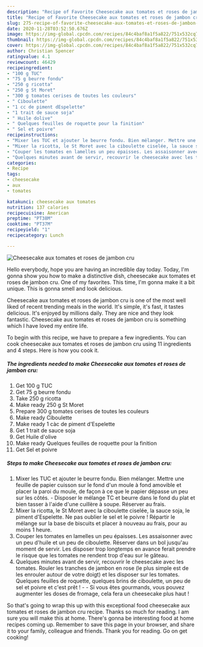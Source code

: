 ```yaml
---
description: "Recipe of Favorite Cheesecake aux tomates et roses de jambon cru"
title: "Recipe of Favorite Cheesecake aux tomates et roses de jambon cru"
slug: 275-recipe-of-favorite-cheesecake-aux-tomates-et-roses-de-jambon-cru
date: 2020-11-28T03:52:50.676Z
image: https://img-global.cpcdn.com/recipes/84c4baf8a1f5a822/751x532cq70/cheesecake-aux-tomates-et-roses-de-jambon-cru-photo-principale-de-la-recette.jpg
thumbnail: https://img-global.cpcdn.com/recipes/84c4baf8a1f5a822/751x532cq70/cheesecake-aux-tomates-et-roses-de-jambon-cru-photo-principale-de-la-recette.jpg
cover: https://img-global.cpcdn.com/recipes/84c4baf8a1f5a822/751x532cq70/cheesecake-aux-tomates-et-roses-de-jambon-cru-photo-principale-de-la-recette.jpg
author: Christian Spencer
ratingvalue: 4.1
reviewcount: 46429
recipeingredient:
- "100 g TUC"
- "75 g beurre fondu"
- "250 g ricotta"
- "250 g St Moret"
- "300 g tomates cerises de toutes les couleurs"
- " Ciboulette"
- "1 cc de piment dEspelette"
- "1 trait de sauce soja"
- " Huile dolive"
- " Quelques feuilles de roquette pour la finition"
- " Sel et poivre"
recipeinstructions:
- "Mixer les TUC et ajouter le beurre fondu. Bien mélanger. Mettre une feuille de papier cuisson sur le fond d&#39;un moule à fond amovible et placer la paroi du moule, de façon à ce que le papier dépasse un peu sur les côtés. Disposer le mélange TC et beurre dans le fond du plat et bien tasser à l&#39;aide d&#39;une cuillère à soupe. Réserver au frais."
- "Mixer la ricotta, le St Moret avec la ciboulette ciselée, la sauce soja, le piment d&#39;Espelette. Ne pas oublier le sel et le poivre ! Répartir le mélange sur la base de biscuits et placer à nouveau au frais, pour au moins 1 heure."
- "Couper les tomates en lamelles un peu épaisses. Les assaisonner avec un peu d&#39;huile et un peu de ciboulette. Réserver dans un bol jusqu&#39;au moment de servir. Les disposer trop longtemps en avance ferait prendre le risque que les tomates ne rendent trop d&#39;eau sur le gâteau."
- "Quelques minutes avant de servir, recouvrir le cheesecake avec les tomates. Rouler les tranches de jambon en rose (le plus simple est de les enrouler autour de votre doigt) et les disposer sur les tomates. Quelques feuilles de roquette, quelques brins de ciboulette, un peu de sel et poivre et c&#39;est prêt !  Si vous êtes gourmands, vous pouvez augmenter les doses de fromage, cela fera un cheesecake plus haut !"
categories:
- Recipe
tags:
- cheesecake
- aux
- tomates

katakunci: cheesecake aux tomates 
nutrition: 137 calories
recipecuisine: American
preptime: "PT38M"
cooktime: "PT37M"
recipeyield: "1"
recipecategory: Lunch

---
```



![Cheesecake aux tomates et roses de jambon cru](https://img-global.cpcdn.com/recipes/84c4baf8a1f5a822/751x532cq70/cheesecake-aux-tomates-et-roses-de-jambon-cru-photo-principale-de-la-recette.jpg)

Hello everybody, hope you are having an incredible day today. Today, I'm gonna show you how to make a distinctive dish, cheesecake aux tomates et roses de jambon cru. One of my favorites. This time, I'm gonna make it a bit unique. This is gonna smell and look delicious.



Cheesecake aux tomates et roses de jambon cru is one of the most well liked of recent trending meals in the world. It's simple, it's fast, it tastes delicious. It's enjoyed by millions daily. They are nice and they look fantastic. Cheesecake aux tomates et roses de jambon cru is something which I have loved my entire life.


To begin with this recipe, we have to prepare a few ingredients. You can cook cheesecake aux tomates et roses de jambon cru using 11 ingredients and 4 steps. Here is how you cook it.

<!--inarticleads1-->

##### The ingredients needed to make Cheesecake aux tomates et roses de jambon cru:

1. Get 100 g TUC
1. Get 75 g beurre fondu
1. Take 250 g ricotta
1. Make ready 250 g St Moret
1. Prepare 300 g tomates cerises de toutes les couleurs
1. Make ready  Ciboulette
1. Make ready 1 càc de piment d&#39;Espelette
1. Get 1 trait de sauce soja
1. Get  Huile d&#39;olive
1. Make ready  Quelques feuilles de roquette pour la finition
1. Get  Sel et poivre




<!--inarticleads2-->

##### Steps to make Cheesecake aux tomates et roses de jambon cru:

1. Mixer les TUC et ajouter le beurre fondu. Bien mélanger. Mettre une feuille de papier cuisson sur le fond d&#39;un moule à fond amovible et placer la paroi du moule, de façon à ce que le papier dépasse un peu sur les côtés. - Disposer le mélange TC et beurre dans le fond du plat et bien tasser à l&#39;aide d&#39;une cuillère à soupe. Réserver au frais.
1. Mixer la ricotta, le St Moret avec la ciboulette ciselée, la sauce soja, le piment d&#39;Espelette. Ne pas oublier le sel et le poivre ! Répartir le mélange sur la base de biscuits et placer à nouveau au frais, pour au moins 1 heure.
1. Couper les tomates en lamelles un peu épaisses. Les assaisonner avec un peu d&#39;huile et un peu de ciboulette. Réserver dans un bol jusqu&#39;au moment de servir. Les disposer trop longtemps en avance ferait prendre le risque que les tomates ne rendent trop d&#39;eau sur le gâteau.
1. Quelques minutes avant de servir, recouvrir le cheesecake avec les tomates. Rouler les tranches de jambon en rose (le plus simple est de les enrouler autour de votre doigt) et les disposer sur les tomates. Quelques feuilles de roquette, quelques brins de ciboulette, un peu de sel et poivre et c&#39;est prêt ! -  - Si vous êtes gourmands, vous pouvez augmenter les doses de fromage, cela fera un cheesecake plus haut !




So that's going to wrap this up with this exceptional food cheesecake aux tomates et roses de jambon cru recipe. Thanks so much for reading. I am sure you will make this at home. There's gonna be interesting food at home recipes coming up. Remember to save this page in your browser, and share it to your family, colleague and friends. Thank you for reading. Go on get cooking!
